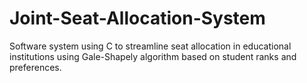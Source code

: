 # Joint-Seat-Allocation-System
Software system using C to streamline seat allocation in educational institutions using Gale-Shapely algorithm based on student ranks and preferences.
